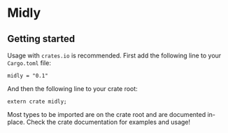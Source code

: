 # Midly

## Getting started

Usage with `crates.io` is recommended.
First add the following line to your `Cargo.toml` file:

```
midly = "0.1"
```

And then the following line to your crate root:

```
extern crate midly;
```

Most types to be imported are on the crate root and are documented in-place.
Check the crate documentation for examples and usage!